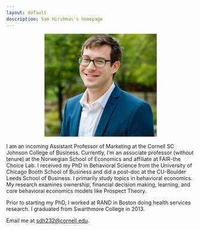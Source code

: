 ```yaml
---
layout: default
description: Sam Hirshman's homepage
---
```


<p align="center"><img src="public/sdh_headshot copy.jpg" alt="headshot" width="300" ></p>

I am an incoming Assistant Professor of Marketing at the Cornell SC Johnson College of Business. Currently, I’m an associate professor (without tenure) at the Norwegian School of Economics and affiliate at FAIR-the Choice Lab. I received my PhD in Behavioral Science from the University of Chicago Booth School of Business and did a post-doc at the CU-Boulder Leeds School of Business. I primarily study topics in behavioral economics. My research examines ownership, financial decision making, learning, and core behavioral economics models like Prospect Theory. 

<p> Prior to starting my PhD, I worked at RAND in Boston doing health services research. I graduated from Swarthmore College in 2013. 

<p>
Email me at <a href="mailto:sdh232@cornell.edu">sdh232@cornell.edu</a>.

